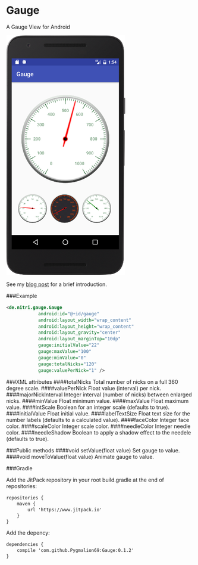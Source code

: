 # Gauge
A Gauge View for Android

![Android Gauge](device-screenshot-2.png "Android Gauge")

See my [blog post](http://pygmalion.nitri.de/android-gauge-view-1039.html) for a brief introduction.

###Example

```xml
<de.nitri.gauge.Gauge
            android:id="@+id/gauge"
            android:layout_width="wrap_content"
            android:layout_height="wrap_content"
            android:layout_gravity="center"
            android:layout_marginTop="10dp"
            gauge:initialValue="22"
            gauge:maxValue="100"
            gauge:minValue="0"
            gauge:totalNicks="120"
            gauge:valuePerNick="1" />
```

###XML attributes
####totalNicks
Total number of nicks on a full 360 degree scale.
####valuePerNick
Float value (interval) per nick.
####majorNickInterval
Integer interval (number of nicks) between enlarged nicks.
####minValue
Float minimum value.
####maxValue
Float maximum value.
####intScale
Boolean for an integer scale (defaults to true).
####initialValue
Float initial value.
####labelTextSize
Float text size for the number labels (defaults to a calculated value).
####faceColor
Integer face color.
####scaleColor
Integer scale color.
####needleColor
Integer needle color.
####needleShadow
Boolean to apply a shadow effect to the needele (defaults to true).

###Public methods
####void setValue(float value)
Set gauge to value.
####void moveToValue(float value)
Animate gauge to value.

###Gradle

Add the JitPack repository in your root build.gradle at the end of repositories:

```
repositories {
    maven {
        url 'https://www.jitpack.io'
    }
}
```

Add the depency:

```
dependencies {
    compile 'com.github.Pygmalion69:Gauge:0.1.2'
}
```